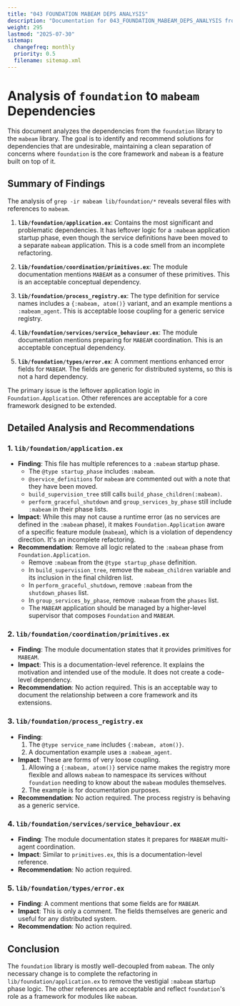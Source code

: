 ```yaml
---
title: "043 FOUNDATION MABEAM DEPS ANALYSIS"
description: "Documentation for 043_FOUNDATION_MABEAM_DEPS_ANALYSIS from the Foundation repository."
weight: 295
lastmod: "2025-07-30"
sitemap:
  changefreq: monthly
  priority: 0.5
  filename: sitemap.xml
---
```


# Analysis of `foundation` to `mabeam` Dependencies

This document analyzes the dependencies from the `foundation` library to the `mabeam` library. The goal is to identify and recommend solutions for dependencies that are undesirable, maintaining a clean separation of concerns where `foundation` is the core framework and `mabeam` is a feature built on top of it.

## Summary of Findings

The analysis of `grep -ir mabeam lib/foundation/*` reveals several files with references to `mabeam`.

1.  **`lib/foundation/application.ex`**: Contains the most significant and problematic dependencies. It has leftover logic for a `:mabeam` application startup phase, even though the service definitions have been moved to a separate `mabeam` application. This is a code smell from an incomplete refactoring.

2.  **`lib/foundation/coordination/primitives.ex`**: The module documentation mentions `MABEAM` as a consumer of these primitives. This is an acceptable conceptual dependency.

3.  **`lib/foundation/process_registry.ex`**: The type definition for service names includes a `{:mabeam, atom()}` variant, and an example mentions a `:mabeam_agent`. This is acceptable loose coupling for a generic service registry.

4.  **`lib/foundation/services/service_behaviour.ex`**: The module documentation mentions preparing for `MABEAM` coordination. This is an acceptable conceptual dependency.

5.  **`lib/foundation/types/error.ex`**: A comment mentions enhanced error fields for `MABEAM`. The fields are generic for distributed systems, so this is not a hard dependency.

The primary issue is the leftover application logic in `Foundation.Application`. Other references are acceptable for a core framework designed to be extended.

## Detailed Analysis and Recommendations

### 1. `lib/foundation/application.ex`

*   **Finding**: This file has multiple references to a `:mabeam` startup phase.
    *   The `@type startup_phase` includes `:mabeam`.
    *   `@service_definitions` for `mabeam` are commented out with a note that they have been moved.
    *   `build_supervision_tree` still calls `build_phase_children(:mabeam)`.
    *   `perform_graceful_shutdown` and `group_services_by_phase` still include `:mabeam` in their phase lists.
*   **Impact**: While this may not cause a runtime error (as no services are defined in the `:mabeam` phase), it makes `Foundation.Application` aware of a specific feature module (`mabeam`), which is a violation of dependency direction. It's an incomplete refactoring.
*   **Recommendation**: Remove all logic related to the `:mabeam` phase from `Foundation.Application`.
    *   Remove `:mabeam` from the `@type startup_phase` definition.
    *   In `build_supervision_tree`, remove the `mabeam_children` variable and its inclusion in the final children list.
    *   In `perform_graceful_shutdown`, remove `:mabeam` from the `shutdown_phases` list.
    *   In `group_services_by_phase`, remove `:mabeam` from the `phases` list.
    *   The `MABEAM` application should be managed by a higher-level supervisor that composes `Foundation` and `MABEAM`.

### 2. `lib/foundation/coordination/primitives.ex`

*   **Finding**: The module documentation states that it provides primitives for `MABEAM`.
*   **Impact**: This is a documentation-level reference. It explains the motivation and intended use of the module. It does not create a code-level dependency.
*   **Recommendation**: No action required. This is an acceptable way to document the relationship between a core framework and its extensions.

### 3. `lib/foundation/process_registry.ex`

*   **Finding**:
    1.  The `@type service_name` includes `{:mabeam, atom()}`.
    2.  A documentation example uses a `:mabeam_agent`.
*   **Impact**: These are forms of very loose coupling.
    1.  Allowing a `{:mabeam, atom()}` service name makes the registry more flexible and allows `mabeam` to namespace its services without `foundation` needing to know about the `mabeam` modules themselves.
    2.  The example is for documentation purposes.
*   **Recommendation**: No action required. The process registry is behaving as a generic service.

### 4. `lib/foundation/services/service_behaviour.ex`

*   **Finding**: The module documentation states it prepares for `MABEAM` multi-agent coordination.
*   **Impact**: Similar to `primitives.ex`, this is a documentation-level reference.
*   **Recommendation**: No action required.

### 5. `lib/foundation/types/error.ex`

*   **Finding**: A comment mentions that some fields are for `MABEAM`.
*   **Impact**: This is only a comment. The fields themselves are generic and useful for any distributed system.
*   **Recommendation**: No action required.

## Conclusion

The `foundation` library is mostly well-decoupled from `mabeam`. The only necessary change is to complete the refactoring in `lib/foundation/application.ex` to remove the vestigial `:mabeam` startup phase logic. The other references are acceptable and reflect `foundation`'s role as a framework for modules like `mabeam`.

